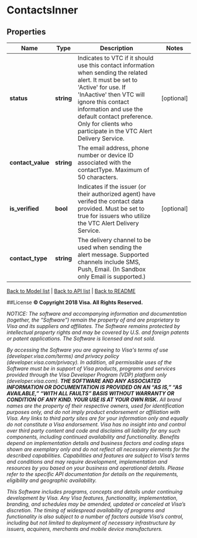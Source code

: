 # ContactsInner

## Properties
Name | Type | Description | Notes
------------ | ------------- | ------------- | -------------
**status** | **string** | Indicates to VTC if it should use this contact information when sending the related alert. It must be set to &#39;Active&#39; for use. If &#39;InAactive&#39; then VTC will ignore this contact information and use the default contact preference. Only for clients who participate in the VTC Alert Delivery Service. | [optional] 
**contact_value** | **string** | The email address, phone number or device ID associated with the contactType. Maximum of 50 characters. | 
**is_verified** | **bool** | Indicates if the issuer (or their authorized agent) have verifed the contact data provided. Must be set to true for issuers who utilize the VTC Alert Delivery Service. | [optional] 
**contact_type** | **string** | The delivery channel to be used when sending the alert message. Supported channels include SMS, Push, Email. (In Sandbox only Email is supported.) | 

[Back to Model list](../../README.md#documentation-for-models)   |   [Back to API list](../../README.md#documentation-for-api-endpoints)   |   [Back to README](../../README.md)



##License
**© Copyright 2018 Visa. All Rights Reserved.**

*NOTICE: The software and accompanying information and documentation (together, the “Software”) remain the property of
and are proprietary to Visa and its suppliers and affiliates. The Software remains protected by intellectual property
rights and may be covered by U.S. and foreign patents or patent applications. The Software is licensed and not sold.*

*By accessing the Software you are agreeing to Visa's terms of use (developer.visa.com/terms) and privacy policy (developer.visa.com/privacy).
In addition, all permissible uses of the Software must be in support of Visa products, programs and services provided
through the Visa Developer Program (VDP) platform only (developer.visa.com). **THE SOFTWARE AND ANY ASSOCIATED
INFORMATION OR DOCUMENTATION IS PROVIDED ON AN “AS IS,” “AS AVAILABLE,” “WITH ALL FAULTS” BASIS WITHOUT WARRANTY OR
CONDITION OF ANY KIND. YOUR USE IS AT YOUR OWN RISK.** All brand names are the property of their respective owners, used for identification purposes only, and do not imply
product endorsement or affiliation with Visa. Any links to third party sites are for your information only and equally
do not constitute a Visa endorsement. Visa has no insight into and control over third party content and code and disclaims
all liability for any such components, including continued availability and functionality. Benefits depend on implementation
details and business factors and coding steps shown are exemplary only and do not reflect all necessary elements for the
described capabilities. Capabilities and features are subject to Visa’s terms and conditions and may require development,
implementation and resources by you based on your business and operational details. Please refer to the specific
API documentation for details on the requirements, eligibility and geographic availability.*

*This Software includes programs, concepts and details under continuing development by Visa. Any Visa features,
functionality, implementation, branding, and schedules may be amended, updated or canceled at Visa’s discretion.
The timing of widespread availability of programs and functionality is also subject to a number of factors outside Visa’s control,
including but not limited to deployment of necessary infrastructure by issuers, acquirers, merchants and mobile device manufacturers.*